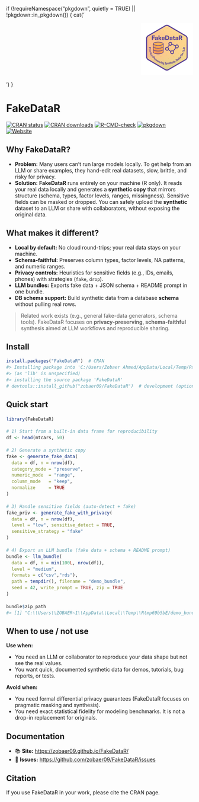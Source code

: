 
<!-- README.md is generated from README.Rmd. Please edit that file -->

if (!requireNamespace(“pkgdown”, quietly = TRUE) \|\|
!pkgdown::in_pkgdown()) { cat(’
<p align="right">

<img src="man/figures/logo.png" alt="FakeDataR logo" width="140">
</p>

’) }

# FakeDataR

[![CRAN
status](https://www.r-pkg.org/badges/version/FakeDataR)](https://CRAN.R-project.org/package=FakeDataR)
[![CRAN
downloads](https://cranlogs.r-pkg.org/badges/grand-total/FakeDataR?color=brightgreen)](https://cran.r-project.org/package=FakeDataR)
[![R-CMD-check](https://github.com/zobaer09/FakeDataR/actions/workflows/R-CMD-check.yaml/badge.svg)](https://github.com/zobaer09/FakeDataR/actions/workflows/R-CMD-check.yaml)
[![pkgdown](https://github.com/zobaer09/FakeDataR/actions/workflows/pkgdown.yaml/badge.svg)](https://github.com/zobaer09/FakeDataR/actions/workflows/pkgdown.yaml)
[![Website](https://img.shields.io/badge/docs-pkgdown-blue)](https://zobaer09.github.io/FakeDataR/)

## Why FakeDataR?

- **Problem:** Many users can’t run large models locally. To get help
  from an LLM or share examples, they hand-edit real datasets, slow,
  brittle, and risky for privacy.
- **Solution:** **FakeDataR** runs entirely on your machine (R only). It
  reads your real data locally and generates a **synthetic copy** that
  mirrors structure (schema, types, factor levels, ranges, missingness).
  Sensitive fields can be masked or dropped. You can safely upload the
  **synthetic** dataset to an LLM or share with collaborators, without
  exposing the original data.

## What makes it different?

- **Local by default:** No cloud round-trips; your real data stays on
  your machine.
- **Schema-faithful:** Preserves column types, factor levels, NA
  patterns, and numeric ranges.
- **Privacy controls:** Heuristics for sensitive fields (e.g., IDs,
  emails, phones) with strategies (`fake`, `drop`).
- **LLM bundles:** Exports fake data + JSON schema + README prompt in
  one bundle.
- **DB schema support:** Build synthetic data from a database **schema**
  without pulling real rows.

> Related work exists (e.g., general fake-data generators, schema
> tools). FakeDataR focuses on **privacy-preserving, schema-faithful**
> synthesis aimed at LLM workflows and reproducible sharing.

## Install

``` r
install.packages("FakeDataR")  # CRAN
#> Installing package into 'C:/Users/Zobaer Ahmed/AppData/Local/Temp/RtmpeemZPG/temp_libpath28645e88556b'
#> (as 'lib' is unspecified)
#> installing the source package 'FakeDataR'
# devtools::install_github("zobaer09/FakeDataR")  # development (optional)
```

## Quick start

``` r
library(FakeDataR)

# 1) Start from a built-in data frame for reproducibility
df <- head(mtcars, 50)

# 2) Generate a synthetic copy
fake <- generate_fake_data(
  data = df, n = nrow(df),
  category_mode = "preserve",
  numeric_mode  = "range",
  column_mode   = "keep",
  normalize     = TRUE
)

# 3) Handle sensitive fields (auto-detect + fake)
fake_priv <- generate_fake_with_privacy(
  data = df, n = nrow(df),
  level = "low", sensitive_detect = TRUE,
  sensitive_strategy = "fake"
)

# 4) Export an LLM bundle (fake data + schema + README prompt)
bundle <- llm_bundle(
  data = df, n = min(100L, nrow(df)),
  level = "medium",
  formats = c("csv","rds"),
  path = tempdir(), filename = "demo_bundle",
  seed = 42, write_prompt = TRUE, zip = TRUE
)

bundle$zip_path
#> [1] "C:\\Users\\ZOBAER~1\\AppData\\Local\\Temp\\Rtmp69b5bE/demo_bundle.zip"
```

## When to use / not use

**Use when:**

- You need an LLM or collaborator to reproduce your data shape but not
  see the real values.
- You want quick, documented synthetic data for demos, tutorials, bug
  reports, or tests.

**Avoid when:**

- You need formal differential privacy guarantees (FakeDataR focuses on
  pragmatic masking and synthesis).
- You need exact statistical fidelity for modeling benchmarks. It is not
  a drop-in replacement for originals.

## Documentation

- 📚 **Site:** <https://zobaer09.github.io/FakeDataR/>
- 🐞 **Issues:** <https://github.com/zobaer09/FakeDataR/issues>

## Citation

If you use FakeDataR in your work, please cite the CRAN page.
